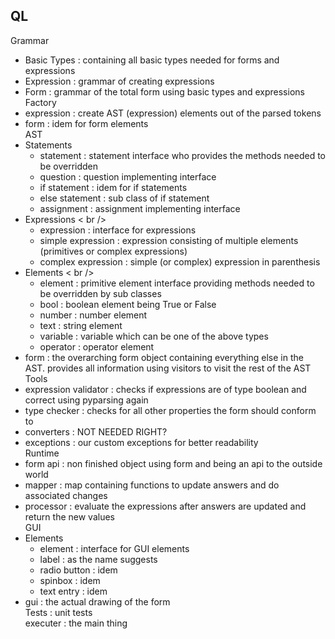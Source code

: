 ## QL 
Grammar <br />
* Basic Types             : containing all basic types needed for forms and expressions <br />
* Expression              : grammar of creating expressions <br />
* Form                    : grammar of the total form using basic types and expressions <br />
Factory <br />
* expression              : create AST (expression) elements out of the parsed tokens <br />
* form                    : idem for form elements <br />
AST <br />
* Statements <br />
  * statement           : statement interface who provides the methods needed to be overridden <br />
  * question            : question implementing interface <br />
  * if statement        : idem for if statements <br />
  * else statement      : sub class of if statement <br />
  * assignment          : assignment implementing interface <br />
* Expressions < br />
  * expression          : interface for expressions <br />
  * simple expression   : expression consisting of multiple elements (primitives or complex expressions) <br />
  * complex expression  : simple (or complex) expression in parenthesis <br />
* Elements < br />
  * element             : primitive element interface providing methods needed to be overridden by sub classes <br />
  * bool                : boolean element being True or False <br />
  * number              : number element <br />
  * text                : string element <br />
  * variable            : variable which can be one of the above types <br />
  * operator            : operator element <br />
* form                  : the overarching form object containing everything else in the AST.
                          provides all information using visitors to visit the rest of the AST <br />
Tools <br />
* expression validator    : checks if expressions are of type boolean and correct using pyparsing again <br />
* type checker            : checks for all other properties the form should conform to <br />
* converters              : NOT NEEDED RIGHT? <br />
* exceptions              : our custom exceptions for better readability <br />
Runtime <br />
* form api                : non finished object using form and being an api to the outside world <br />
* mapper                  : map containing functions to update answers and do associated changes <br />
* processor               : evaluate the expressions after answers are updated and return the new values <br />
GUI <br />
* Elements <br />
  * element              : interface for GUI elements <br />
  * label                : as the name suggests <br />
  * radio button         : idem <br />
  * spinbox              : idem <br />
  * text entry           : idem <br />
* gui                     : the actual drawing of the form <br />
Tests                       : unit tests <br />
executer                    : the main thing <br />

